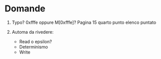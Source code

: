 # Domande

1. Typo? 0xfffe oppure M[0xfffe]? Pagina 15 quarto punto elenco puntato

2. Automa da rivedere:
    - Read o epsilon?
    - Determinismo
    - Write
